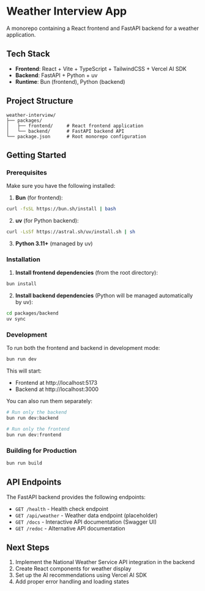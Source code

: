 # Weather Interview App

A monorepo containing a React frontend and FastAPI backend for a weather application.

## Tech Stack

- **Frontend**: React + Vite + TypeScript + TailwindCSS + Vercel AI SDK
- **Backend**: FastAPI + Python + uv
- **Runtime**: Bun (frontend), Python (backend)

## Project Structure

```
weather-interview/
├── packages/
│   ├── frontend/     # React frontend application
│   └── backend/      # FastAPI backend API
└── package.json      # Root monorepo configuration
```

## Getting Started

### Prerequisites

Make sure you have the following installed:

1. **Bun** (for frontend):

```bash
curl -fsSL https://bun.sh/install | bash
```

2. **uv** (for Python backend):

```bash
curl -LsSf https://astral.sh/uv/install.sh | sh
```

3. **Python 3.11+** (managed by uv)

### Installation

1. **Install frontend dependencies** (from the root directory):

```bash
bun install
```

2. **Install backend dependencies** (Python will be managed automatically by uv):

```bash
cd packages/backend
uv sync
```

### Development

To run both the frontend and backend in development mode:

```bash
bun run dev
```

This will start:

- Frontend at http://localhost:5173
- Backend at http://localhost:3000

You can also run them separately:

```bash
# Run only the backend
bun run dev:backend

# Run only the frontend
bun run dev:frontend
```

### Building for Production

```bash
bun run build
```

## API Endpoints

The FastAPI backend provides the following endpoints:

- `GET /health` - Health check endpoint
- `GET /api/weather` - Weather data endpoint (placeholder)
- `GET /docs` - Interactive API documentation (Swagger UI)
- `GET /redoc` - Alternative API documentation

## Next Steps

1. Implement the National Weather Service API integration in the backend
2. Create React components for weather display
3. Set up the AI recommendations using Vercel AI SDK
4. Add proper error handling and loading states
